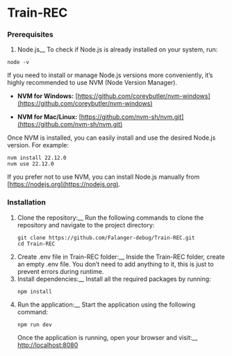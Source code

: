 # Train-REC
### Prerequisites 
1. Node.js__
  To check if Node.js is already installed on your system, run:
  ```
  node -v  
  ```
  If you need to install or manage Node.js versions more conveniently, it’s highly recommended to use NVM (Node Version Manager).
  - **NVM for Windows:**
  [https://github.com/coreybutler/nvm-windows](https://github.com/coreybutler/nvm-windows)
  
  - **NVM for Mac/Linux:**
  [https://github.com/nvm-sh/nvm.git](https://github.com/nvm-sh/nvm.git)

  Once NVM is installed, you can easily install and use the desired Node.js version. For example:
  ```
  nvm install 22.12.0
  nvm use 22.12.0
  ```
  If you prefer not to use NVM, you can install Node.js manually from [https://nodejs.org](https://nodejs.org).
### Installation
1. Clone the repository:__
   Run the following commands to clone the repository and navigate to the project directory:
   ```
   git clone https://github.com/Falanger-debug/Train-REC.git
   cd Train-REC
   ```
3. Create .env file in Train-REC folder:__
   Inside the Train-REC folder, create an empty .env file. You don’t need to add anything to it, this is just to prevent errors during runtime.
4. Install dependencies:__
   Install all the required packages by running:
   ```
   npm install
   ```
6. Run the application:__
   Start the application using the following command:
   ```
   npm run dev
   ```
   Once the application is running, open your browser and visit:__
   [http://localhost:8080](http://localhost:8080)
   
